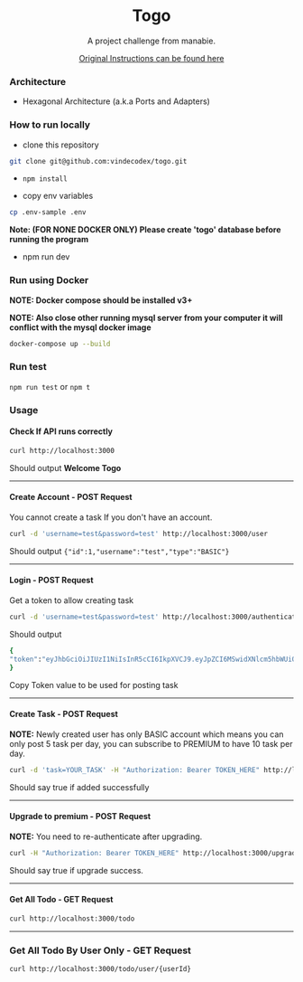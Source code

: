 <div align="center">
	<h1>Togo</h1>
	<p>A project challenge from manabie.</p>
	<a href="/CHALLENGE_INSTRUCTIONS.md">Original Instructions can be found here</a>
</div>

### Architecture
- Hexagonal Architecture (a.k.a Ports and Adapters)

### How to run locally

- clone this repository
```bash
git clone git@github.com:vindecodex/togo.git
```

- `npm install`

- copy env variables
```bash
cp .env-sample .env
```

**Note: (FOR NONE DOCKER ONLY) Please create 'togo' database before running the program**

- npm run dev

### Run using Docker

**NOTE: Docker compose should be installed v3+**

**NOTE: Also close other running mysql server from your computer it will conflict with the mysql docker image**

```bash
docker-compose up --build
```

### Run test
`npm run test` or `npm t`

### Usage

#### Check If API runs correctly
```bash
curl http://localhost:3000
```
Should output **Welcome Togo**

---

#### Create Account - POST Request
You cannot create a task If you don't have an account.
```bash
curl -d 'username=test&password=test' http://localhost:3000/user
```
Should output `{"id":1,"username":"test","type":"BASIC"}`

---

#### Login - POST Request
Get a token to allow creating task
```bash
curl -d 'username=test&password=test' http://localhost:3000/authenticate
```
Should output
```bash
{
"token":"eyJhbGciOiJIUzI1NiIsInR5cCI6IkpXVCJ9.eyJpZCI6MSwidXNlcm5hbWUiOiJ0ZXN0IiwidHlwZSI6IkJBU0lDIiwiaWF0IjoxNjU4MzkyOTk1fQ.6LOrSehIyFGhYRULxOYvm2o1jLVFFzv3gkHSaZqYfBM"
}
```
Copy Token value to be used for posting task

---

#### Create Task - POST Request
**NOTE:** Newly created user has only BASIC account which means you can only post 5 task per day, you can subscribe to PREMIUM to have 10 task per day.
```bash
curl -d 'task=YOUR_TASK' -H "Authorization: Bearer TOKEN_HERE" http://localhost:3000/todo
```
Should say true if added successfully

---

#### Upgrade to premium - POST Request
**NOTE:** You need to re-authenticate after upgrading.
```bash
curl -H "Authorization: Bearer TOKEN_HERE" http://localhost:3000/upgrade
```
Should say true if upgrade success.

---

#### Get All Todo - GET Request
```bash
curl http://localhost:3000/todo
```

---

### Get All Todo By User Only - GET Request
```bash
curl http://localhost:3000/todo/user/{userId}
```
